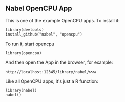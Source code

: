 Nabel OpenCPU App
-----------------

This is one of the example OpenCPU apps. To install it:

    library(devtools)
    install_github("nabel", "opencpu")

To run it, start opencpu

    library(opencpu)

And then open the App in the browser, for example:

    http://localhost:12345/library/nabel/www

Like all OpenCPU apps, it's just a R function:

    library(nabel)
    nabel()


